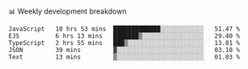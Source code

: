 📊 Weekly development breakdown
<!--START_SECTION:waka-->
```text
JavaScript   10 hrs 53 mins  █████████████░░░░░░░░░░░░   51.47 % 
EJS          6 hrs 13 mins   ███████▒░░░░░░░░░░░░░░░░░   29.40 % 
TypeScript   2 hrs 55 mins   ███▒░░░░░░░░░░░░░░░░░░░░░   13.81 % 
JSON         39 mins         ▓░░░░░░░░░░░░░░░░░░░░░░░░   03.10 % 
Text         13 mins         ▒░░░░░░░░░░░░░░░░░░░░░░░░   01.03 % 
```
<!--END_SECTION:waka-->
